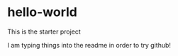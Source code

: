 # hello-world
This is the starter project

I am typing things into the readme in order to try github!
